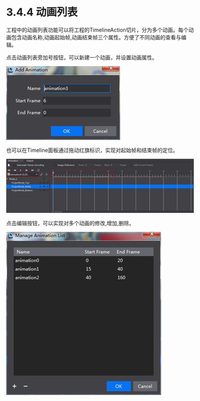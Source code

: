 # 3.4.4 动画列表


工程中的动画列表功能可以将工程的TimelineAction切片，分为多个动画。每个动画包含动画名称,动画起始帧,动画结束帧三个属性。方便了不同动画的查看与编辑。

点击动画列表旁加号按钮，可以新建一个动画，并设置动画属性。

![Image](res/addani.jpg)


也可以在Timeline面板通过拖动红旗标识，实现对起始帧和结束帧的定位。

![Image](res/ani1.jpg)

点击编辑按钮，可以实现对多个动画的修改,增加,删除。

![Image](res/aniedit.jpg)
